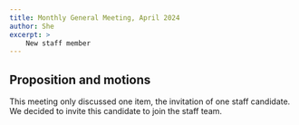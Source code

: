 ```yaml
---
title: Monthly General Meeting, April 2024
author: She
excerpt: >
    New staff member
---
```


## Proposition and motions

This meeting only discussed one item, the invitation of one staff candidate.
We decided to invite this candidate to join the staff team.
